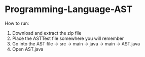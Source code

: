 # Programming-Language-AST
How to run:
1. Download and extract the zip file
2. Place the ASTTest file somewhere you will remember
3. Go into the AST file -> src -> main -> java -> main -> AST.java
4. Open AST.java 
